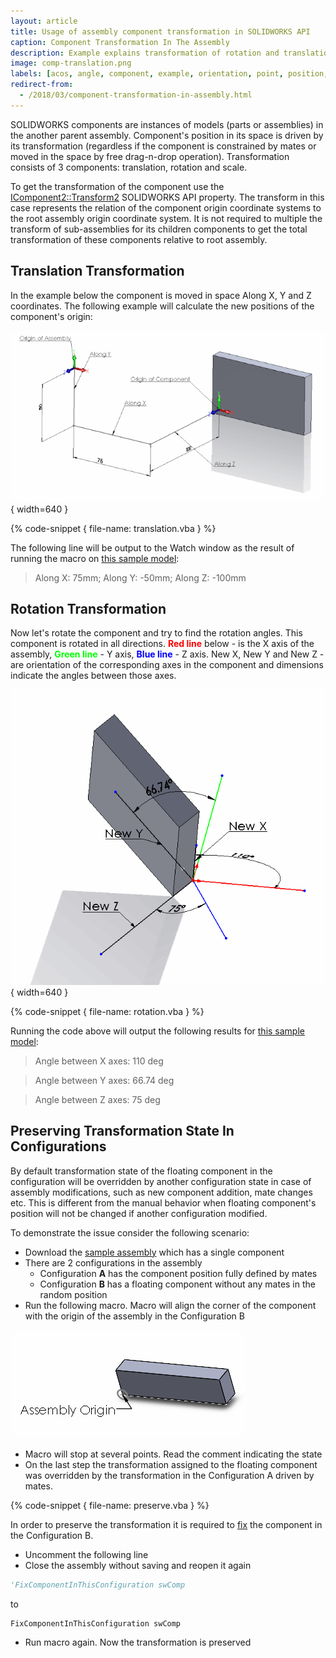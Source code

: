 ```yaml
---
layout: article
title: Usage of assembly component transformation in SOLIDWORKS API
caption: Component Transformation In The Assembly
description: Example explains transformation of rotation and translation for components in the assembly
image: comp-translation.png
labels: [acos, angle, component, example, orientation, point, position, rotation, solidworks api, transform, translation, vector]
redirect-from:
  - /2018/03/component-transformation-in-assembly.html
---
```

SOLIDWORKS components are instances of models (parts or assemblies) in the another parent assembly. Component's position in its space is driven by its transformation (regardless if the component is constrained by mates or moved in the space by free drag-n-drop operation). Transformation consists of 3 components: translation, rotation and scale.

To get the transformation of the component use the [IComponent2::Transform2](http://help.solidworks.com/2012/english/api/sldworksapi/solidworks.interop.sldworks~solidworks.interop.sldworks.icomponent2~transform2.html) SOLIDWORKS API property. The transform in this case represents the relation of the component origin coordinate systems to the root assembly origin coordinate system. It is not required to multiple the transform of sub-assemblies for its children components to get the total transformation of these components relative to root assembly.

## Translation Transformation

In the example below the component is moved in space Along X, Y and Z coordinates. The following example will calculate the new positions of the component's origin:

![Component translational transform](comp-translation.png){ width=640 }

{% code-snippet { file-name: translation.vba } %}

The following line will be output to the Watch window as the result of running the macro on [this sample model](transform-translation.SLDASM):

> Along X: 75mm; Along Y: -50mm; Along Z: -100mm

## Rotation Transformation

Now let's rotate the component and try to find the rotation angles. This component is rotated in all directions. **<span style="color: red;">Red line</span>** below - is the X axis of the assembly, **<span style="color: lime;">Green line</span>** - Y axis, **<span style="color: blue;">Blue line</span>** - Z axis. New X, New Y and New Z - are orientation of the corresponding axes in the component and dimensions indicate the angles between those axes.

![Component rotational transform](comp-rotation.png){ width=640 }

{% code-snippet { file-name: rotation.vba } %}

Running the code above will output the following results for [this sample model](transform-rotation.SLDASM):

> Angle between X axes: 110 deg

> Angle between Y axes: 66.74 deg

> Angle between Z axes: 75 deg

## Preserving Transformation State In Configurations

By default transformation state of the floating component in the configuration will be overridden by another configuration state in case of assembly modifications, such as new component addition, mate changes etc. This is different from the manual behavior when floating component's position will not be changed if another configuration modified.

To demonstrate the issue consider the following scenario:

* Download the [sample assembly](preserve-transform.zip) which has a single component
* There are 2 configurations in the assembly
  * Configuration **A** has the component position fully defined by mates
  * Configuration **B** has a floating component without any mates in the random position
* Run the following macro. Macro will align the corner of the component with the origin of the assembly in the Configuration B

![Component's corner aligned with the origin of the assembly](aligned-component.png)

* Macro will stop at several points. Read the comment indicating the state
* On the last step the transformation assigned to the floating component was overridden by the transformation in the Configuration A driven by mates.

{% code-snippet { file-name: preserve.vba } %}

In order to preserve the transformation it is required to [fix](/solidworks-api/document/assembly/components/fix-float/) the component in the Configuration B.

* Uncomment the following line
* Close the assembly without saving and reopen it again

~~~ vb
'FixComponentInThisConfiguration swComp
~~~

to

~~~ vb
FixComponentInThisConfiguration swComp
~~~

* Run macro again. Now the transformation is preserved